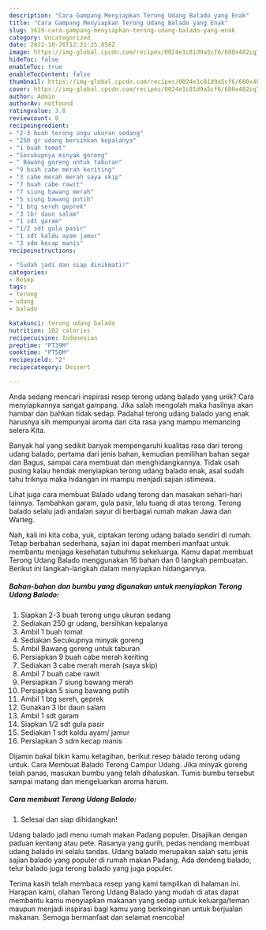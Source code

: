 ```yaml
---
description: "Cara Gampang Menyiapkan Terong Udang Balado yang Enak"
title: "Cara Gampang Menyiapkan Terong Udang Balado yang Enak"
slug: 1629-cara-gampang-menyiapkan-terong-udang-balado-yang-enak
category: Uncategorized
date: 2022-10-26T12:21:25.858Z
image: https://img-global.cpcdn.com/recipes/0024e1c81d9a5cf6/680x482cq70/terong-udang-balado-foto-resep-utama.jpg
hideToc: false
enableToc: true
enableTocContent: false
thumbnail: https://img-global.cpcdn.com/recipes/0024e1c81d9a5cf6/680x482cq70/terong-udang-balado-foto-resep-utama.jpg
cover: https://img-global.cpcdn.com/recipes/0024e1c81d9a5cf6/680x482cq70/terong-udang-balado-foto-resep-utama.jpg
author: Admin
authorAv: notfound
ratingvalue: 3.8
reviewcount: 8
recipeingredient:
- "2-3 buah terong ungu ukuran sedang"
- "250 gr udang bersihkan kepalanya"
- "1 buah tomat"
- "Secukupnya minyak goreng"
- " Bawang goreng untuk taburan"
- "9 buah cabe merah keriting"
- "3 cabe merah merah saya skip"
- "7 buah cabe rawit"
- "7 siung bawang merah"
- "5 siung bawang putih"
- "1 btg sereh geprek"
- "3 lbr daun salam"
- "1 sdt garam"
- "1/2 sdt gula pasir"
- "1 sdt kaldu ayam jamur"
- "3 sdm kecap manis"
recipeinstructions:

- "Sudah jadi dan siap dinikmati!"
categories:
- Resep
tags:
- terong
- udang
- balado

katakunci: terong udang balado 
nutrition: 102 calories
recipecuisine: Indonesian
preptime: "PT39M"
cooktime: "PT58M"
recipeyield: "2"
recipecategory: Dessert

---
```





Anda sedang mencari inspirasi resep terong udang balado yang unik? Cara menyiapkannya sangat gampang. Jika salah mengolah maka hasilnya akan hambar dan bahkan tidak sedap. Padahal terong udang balado yang enak harusnya sih mempunyai aroma dan cita rasa yang mampu memancing selera Kita.





Banyak hal yang sedikit banyak mempengaruhi kualitas rasa dari terong udang balado, pertama dari jenis bahan, kemudian pemilihan bahan segar dan Bagus, sampai cara membuat dan menghidangkannya. Tidak usah pusing kalau hendak menyiapkan terong udang balado enak,      asal sudah tahu triknya maka hidangan ini mampu menjadi sajian istimewa.














Lihat juga cara membuat Balado udang terong dan masakan sehari-hari lainnya. Tambahkan garam, gula pasir, lalu tuang di atas terong. Terong balado selalu jadi andalan sayur di berbagai rumah makan Jawa dan Warteg.






Nah, kali ini kita coba, yuk, ciptakan terong udang balado sendiri di rumah. Tetap berbahan sederhana, sajian ini dapat memberi manfaat untuk membantu menjaga kesehatan tubuhmu sekeluarga. Kamu dapat membuat Terong Udang Balado menggunakan 16 bahan dan 0 langkah pembuatan. Berikut ini langkah-langkah dalam menyiapkan hidangannya.

<!--inarticleads1-->

##### Bahan-bahan dan bumbu yang digunakan untuk menyiapkan Terong Udang Balado:

1. Siapkan 2-3 buah terong ungu ukuran sedang
1. Sediakan 250 gr udang, bersihkan kepalanya
1. Ambil 1 buah tomat
1. Sediakan Secukupnya minyak goreng
1. Ambil  Bawang goreng untuk taburan
1. Persiapkan 9 buah cabe merah keriting
1. Sediakan 3 cabe merah merah (saya skip)
1. Ambil 7 buah cabe rawit
1. Persiapkan 7 siung bawang merah
1. Persiapkan 5 siung bawang putih
1. Ambil 1 btg sereh, geprek
1. Gunakan 3 lbr daun salam
1. Ambil 1 sdt garam
1. Siapkan 1/2 sdt gula pasir
1. Sediakan 1 sdt kaldu ayam/ jamur
1. Persiapkan 3 sdm kecap manis


Dijamin bakal bikin kamu ketagihan, berikut resep balado terong udang untuk. Cara Membuat Balado Terong Campur Udang. Jika minyak goreng telah panas, masukan bumbu yang telah dihaluskan. Tumis bumbu tersebut sampai matang dan mengeluarkan aroma harum. 

<!--inarticleads2-->

##### Cara membuat Terong Udang Balado:


1. Selesai dan siap dihidangkan!

Udang balado jadi menu rumah makan Padang populer. Disajikan dengan paduan kentang atau pete. Rasanya yang gurih, pedas nendang membuat udang balado ini selalu tandas. Udang balado merupakan salah satu jenis sajian balado yang populer di rumah makan Padang. Ada dendeng balado, telur balado juga terong balado yang juga populer. 

Terima kasih telah membaca resep yang kami tampilkan di halaman ini. Harapan kami, olahan Terong Udang Balado yang mudah di atas dapat membantu kamu menyiapkan makanan yang sedap untuk keluarga/teman maupun menjadi inspirasi bagi kamu yang berkeinginan untuk berjualan makanan. Semoga bermanfaat dan selamat mencoba!
